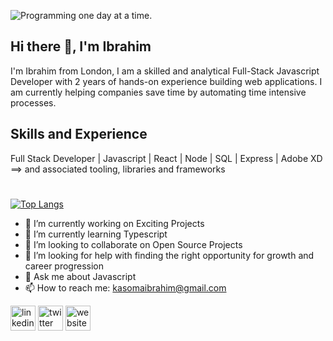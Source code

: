 
![Programming one day at a time.](https://media.licdn.com/dms/image/D5616AQFTmmZwZVeXSA/profile-displaybackgroundimage-shrink_350_1400/0/1670968642685?e=1693440000&v=beta&t=1d480PmaHo_Gqgh87jOwPDhSXfjfpKwIhQ0ruHcNvao)

## Hi there 👋, I'm  Ibrahim
I'm Ibrahim from London, I am a skilled and analytical Full-Stack Javascript Developer with 2 years of hands-on experience building web applications. I am currently helping companies save time by automating time intensive processes.

## Skills and Experience

Full Stack Developer | Javascript | React | Node | SQL | Express | Adobe XD ==> and associated tooling, libraries and frameworks

#

[![Top Langs](https://github-readme-stats.vercel.app/api/top-langs/?username=akibrahimug&layout=compact)](https://github.com/anuraghazra/github-readme-stats)

- 🔭 I’m currently working on Exciting Projects 
- 🌱 I’m currently learning Typescript 
- 👯 I’m looking to collaborate on Open Source Projects 
- 🤔 I’m looking for help with finding the right opportunity for growth and career progression 
- 💬 Ask me about Javascript 
- 📫 How to reach me: kasomaibrahim@gmail.com 






[<img src='https://cdn.jsdelivr.net/npm/simple-icons@3.0.1/icons/linkedin.svg' alt='linkedin' height='40'>](https://www.linkedin.com/in/https://www.linkedin.com/in/kasomaibrahim//)  [<img src='https://cdn.jsdelivr.net/npm/simple-icons@3.0.1/icons/twitter.svg' alt='twitter' height='40'>](https://twitter.com/https://twitter.com/Akibrahimug)  [<img src='https://cdn.jsdelivr.net/npm/simple-icons@3.0.1/icons/icloud.svg' alt='website' height='40'>](https://www.kasomaibrahim.dev/)  

